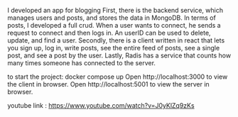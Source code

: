 I developed an app for blogging
First, there is the backend service, which manages users and posts, and stores the data in MongoDB.
In terms of posts, I developed a full crud.
When a user wants to connect, he sends a request to connect and then logs in. An userID can be used to delete, update, and find a user.
Secondly, there is a client written in react that lets you sign up, log in, write posts, see the entire feed of posts, see a single post, and see a post by the user.
Lastly, Radis has a service that counts how many times someone has connected to the server.

to start the project:
docker compose up
Open http://localhost:3000 to view the client in browser.
Open http://localhost:5001 to view the server in browser.

youtube link :
https://www.youtube.com/watch?v=J0yKlZq9zKs


